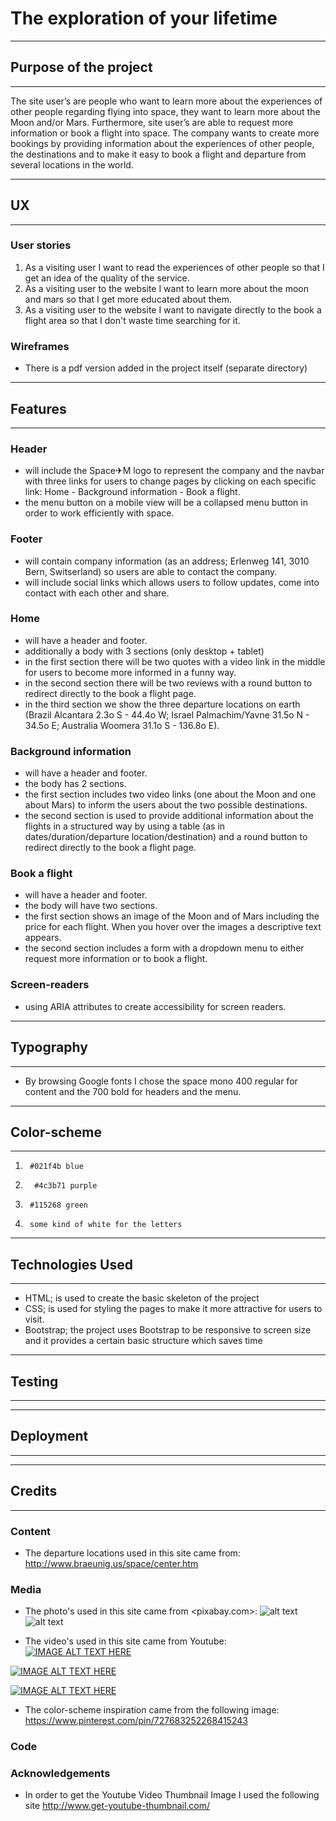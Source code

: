 # The exploration of your lifetime
---
## Purpose of the project
---
The site user’s are people who want to learn more about the experiences of other people regarding flying into space, they want to learn more about the Moon and/or Mars. Furthermore, site user’s are able to request more information or book a flight into space. 
The company wants to create more bookings by providing information about the experiences of other people, the destinations and to make it easy to book a flight and departure from several locations in the world.

---
## UX
---
### User stories

1.	As a visiting user I want to read the experiences of other people so that I get an idea of the quality of the service. 					
2.	As a visiting user to the website I want to learn more about the moon and mars so that I get more educated about them.				
3.	As a visiting user to the website I want to navigate directly to the book a flight area so that I don't waste time searching for it.

### Wireframes
*	There is a pdf version added in the project itself (separate directory)

---
## Features
---
### Header
*	will include the Space✈M logo to represent the company and the navbar with three links for users to change pages by clicking on each specific link: Home - Background information - Book a flight.
*	the menu button on a mobile view will be a collapsed menu button in order to work efficiently with space.

### Footer
*   will contain company information (as an address; Erlenweg 141, 3010 Bern, Switserland) so users are able to contact the company.
*	will include social links which allows users to follow updates, come into contact with each other and share.

### Home
*	will have a header and footer.
*	additionally a body with 3 sections (only desktop + tablet)
*	in the first section there will be two quotes with a video link in the middle for users to become more informed in a funny way.
*	in the second section there will be two reviews with a round button to redirect directly to the book a flight page.
*	in the third section we show the three departure locations on earth (Brazil Alcantara 2.3o S - 44.4o W; Israel Palmachim/Yavne 31.5o N - 34.5o E; Australia Woomera 31.1o S - 136.8o E).

### Background information 
*	will have a header and footer.
*	the body has 2 sections.
*	the first section includes two video links (one about the Moon and one about Mars) to inform the users about the two possible destinations.
*	the second section is used to provide additional information about the flights in a structured way by using a table (as in dates/duration/departure location/destination) and a round button to redirect directly to the book a flight page.

### Book a flight
*	will have a header and footer.
*	the body will have two sections.
*	the first section shows an image of the Moon and of Mars including the price for each flight. When you hover over the images a descriptive text appears.
*	the second section includes a form with a dropdown menu to either request more information or to book a flight.

### Screen-readers
*	using ARIA attributes to create accessibility for screen readers.
---
## Typography
---
*	By browsing Google fonts I chose the space mono 400 regular for content and the 700 bold for headers and the menu.

---
## Color-scheme
---
1.		#021f4b blue
2.		 #4c3b71 purple 
3.		#115268 green
4.		some kind of white for the letters

---
## Technologies Used
---
*	HTML; is used to create the basic skeleton of the project
*	CSS; is used for styling the pages to make it more attractive for users to visit.
*	Bootstrap; the project uses Bootstrap to be responsive to screen size and it provides a certain basic structure which saves time

---
## Testing
---

---
## Deployment
---

---
## Credits
---
### Content
*	The departure locations used in this site came from:
<http://www.braeunig.us/space/center.htm>

### Media
*	The photo's used in this site came from <pixabay.com>:
![alt text](https://cdn.pixabay.com/photo/2016/01/20/14/51/earth-1151659_960_720.jpg "The moon")
![alt text](https://cdn.pixabay.com/photo/2020/11/30/19/57/mars-5792147_960_720.jpg "Mars")	
	
*	The video's used in this site came from Youtube:
[![IMAGE ALT TEXT HERE](http://i3.ytimg.com/vi/vIy76M-4txo/hqdefault.jpg)](https://youtu.be/vIy76M-4txo)

[![IMAGE ALT TEXT HERE](http://i3.ytimg.com/vi/6AviDjR9mmo/hqdefault.jpg)](https://youtu.be/6AviDjR9mmo)

[![IMAGE ALT TEXT HERE](http://i3.ytimg.com/vi/D8pnmwOXhoY/hqdefault.jpg)](https://youtu.be/D8pnmwOXhoY)

* The color-scheme inspiration came from the following image:
<https://www.pinterest.com/pin/727683252268415243>

### Code

### Acknowledgements
* In order to get the Youtube Video Thumbnail Image I used the following site <http://www.get-youtube-thumbnail.com/>